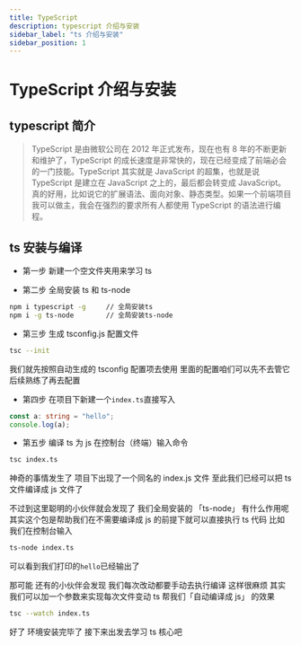 ```yaml
---
title: TypeScript
description: typescript 介绍与安装
sidebar_label: "ts 介绍与安装"
sidebar_position: 1
---
```


# TypeScript 介绍与安装

## typescript 简介

> TypeScript 是由微软公司在 2012 年正式发布，现在也有 8 年的不断更新和维护了，TypeScript 的成长速度是非常快的，现在已经变成了前端必会的一门技能。TypeScript 其实就是 JavaScript 的超集，也就是说 TypeScript 是建立在 JavaScript 之上的，最后都会转变成 JavaScript。真的好用，比如说它的扩展语法、面向对象、静态类型。如果一个前端项目我可以做主，我会在强烈的要求所有人都使用 TypeScript 的语法进行编程。

## ts 安装与编译

- 第一步 新建一个空文件夹用来学习 ts

- 第二步 全局安装 ts 和 ts-node

```bash
npm i typescript -g 	// 全局安装ts
npm i -g ts-node 		// 全局安装ts-node
```

- 第三步 生成 tsconfig.js 配置文件

```bash
tsc --init
```

我们就先按照自动生成的 tsconfig 配置项去使用 里面的配置咱们可以先不去管它 后续熟练了再去配置

- 第四步 在项目下新建一个`index.ts`直接写入

```typescript
const a: string = "hello";
console.log(a);
```

- 第五步 编译 ts 为 js 在控制台（终端）输入命令

```bash
tsc index.ts
```

神奇的事情发生了 项目下出现了一个同名的 index.js 文件 至此我们已经可以把 ts 文件编译成 js 文件了

不过到这里聪明的小伙伴就会发现了 我们全局安装的 「ts-node」 有什么作用呢 其实这个包是帮助我们在不需要编译成 js 的前提下就可以直接执行 ts 代码 比如 我们在控制台输入

```bash
ts-node index.ts
```

可以看到我们打印的`hello`已经输出了

那可能 还有的小伙伴会发现 我们每次改动都要手动去执行编译 这样很麻烦 其实我们可以加一个参数来实现每次文件变动 ts 帮我们「自动编译成 js」 的效果

```bash
tsc --watch index.ts
```

好了 环境安装完毕了 接下来出发去学习 ts 核心吧
